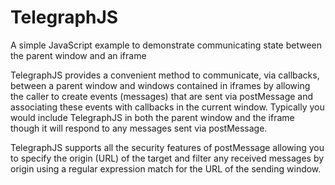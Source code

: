 TelegraphJS
========

A simple JavaScript example to demonstrate communicating state between the parent window and an iframe

TelegraphJS provides a convenient method to communicate, via callbacks,
between a parent window and windows contained in iframes by allowing
the caller to create events (messages) that are sent via postMessage
and associating these events with callbacks in the current window.
Typically you would include TelegraphJS in both the parent window
and the iframe though it will respond to any messages sent via postMessage.

TelegraphJS supports all the security features of postMessage allowing
you to specify the origin (URL) of the target and filter any received messages
by origin using a regular expression match for the URL of the sending
window.

